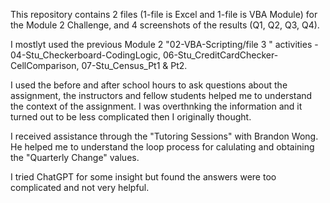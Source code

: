 This repository contains 2 files (1-file is Excel and 1-file is VBA Module) for the Module 2 Challenge, and
4 screenshots of the results (Q1, Q2, Q3, Q4).

I mostlyt used the previous Module 2 "02-VBA-Scripting/file 3 " activities - 04-Stu_Checkerboard-CodingLogic,
06-Stu_CreditCardChecker-CellComparison, 07-Stu_Census_Pt1 & Pt2.

I used the before and after school hours to ask questions about the assignment, the instructors and fellow students
helped me to understand the context of the assignment. I was overthnking the information and it turned out to be
less complicated then I originally thought. 

I received assistance through the "Tutoring Sessions" with Brandon Wong. He helped me to understand
the loop process for calulating and obtaining the "Quarterly Change" values.

I tried ChatGPT for some insight but found the answers were too complicated and not very helpful.
